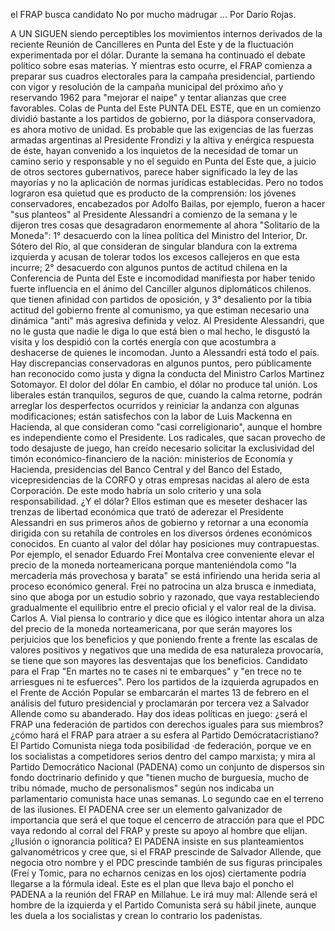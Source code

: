 ﻿---
---

el FRAP busca candidato No por mucho madrugar ...
Por Darío Rojas.

A UN SIGUEN siendo perceptibles los movimientos internos derivados de la reciente Reunión de Cancilleres en Punta del Este y de la fluctuación experimentada por el dólar. Durante la semana ha continuado el debate político sobre esas materias. Y mientras esto ocurre, el FRAP comienza a preparar sus cuadros electorales para la campaña presidencial, partiendo con vigor y resolución de la campaña municipal del próximo año y reservando 1962 para "mejorar el naipe" y tentar alianzas que cree favorables.
Colas de Punta del Este PUNTA DEL ESTE, que en un comienzo dividió bastante a los partidos de gobierno, por la diáspora conservadora, es ahora motivo de unidad. Es probable que las exigencias de las fuerzas armadas argentinas al Presidente Frondizi y la altiva y enérgica respuesta de éste, hayan convenido a los inquietos de la necesidad de tomar un camino serio y responsable y no el seguido en Punta del Este que, a juicio de otros sectores gubernativos, parece haber significado la ley de las mayorías y no la aplicación de normas jurídicas establecidas. Pero no todos lograron esa quietud que es producto de la comprensión: los jóvenes conservadores, encabezados por Adolfo Bailas, por ejemplo, fueron a hacer "sus planteos" al Presidente Alessandri a comienzo de la semana y le dijeron tres cosas que desagradaron enormemente al ahora "Solitario de la Moneda":
 1° desacuerdo con la línea política del Ministro del Interior, Dr. Sótero del Río, al que consideran de singular blandura con la extrema izquierda y acusan de tolerar todos los excesos callejeros en que esta incurre; 
2° desacuerdo con algunos puntos de actitud chilena en la Conferencia de Punta del Este e incomodidad manifiesta por haber tenido fuerte influencia en el ánimo del Canciller algunos diplomáticos chilenos. que tienen afinidad con partidos de oposición, y 
3° desaliento por la tibia actitud del gobierno frente al comunismo, ya que estiman necesario una dinámica "anti" más agresiva definida y veloz. 
Al Presidente Alessandri, que no le gusta que nadie le diga lo que está bien o mal hecho, le disgustó la visita y los despidió con la cortés energía con que acostumbra a deshacerse de quienes le incomodan. 
Junto a Alessandri está todo el país. Hay discrepancias conservadoras en algunos puntos, pero públicamente han reconocido como justa y digna la conducta del Ministro Carlos Martinez Sotomayor.
El dolor del dólar 
En cambio, el dólar no produce tal unión. Los liberales están tranquilos, seguros de que, cuando la calma retorne, podrán arreglar los desperfectos ocurridos y reiniciar la andanza con algunas modificaciones; están satisfechos con la labor de Luis Mackenna en Hacienda, al que consideran como "casi correligionario", aunque el hombre es independiente como el Presidente. Los radicales, que sacan provecho de todo desajuste de juego, han creído necesario solicitar la exclusividad del timón económico-financiero de la nación: ministerios de Economía y Hacienda, presidencias del Banco Central y del Banco del Estado, vicepresidencias de la CORFO y otras empresas nacidas al alero de esta Corporación. De este modo habría un solo criterio y una sola responsabilidad. ¿Y el dólar? Ellos estiman que es meseter deshacer las trenzas de libertad económica que trató de aderezar el Presidente Alessandri en sus primeros años de gobierno y retornar a una economía dirigida con su retahíla de controles en los diversos órdenes económicos conocidos. 
En cuanto al valor del dólar hay posiciones muy contrapuestas. Por ejemplo, el senador Eduardo Freí Montalva cree conveniente elevar el precio de la moneda norteamericana porque manteniéndola como "la mercadería más provechosa y barata" se está infiriendo una herida seria al proceso económico general. Freí no patrocina un alza brusca e inmediata, sino que aboga por un estudio sobrio y razonado, que vaya restableciendo gradualmente el equilibrio entre el precio oficial y el valor real de la divisa. 
 Carlos A. Vial piensa lo contrario y dice que es ilógico intentar ahora un alza del precio de la moneda norteamericana, por que serán mayores los perjuicios que los beneficios y que poniendo frente a frente las escalas de valores positivos y negativos que una medida de esa naturaleza provocaría, se tiene que son mayores las desventajas que los beneficios.
Candidato para el Frap
"En martes no te cases ni te embarques" y "en trece no te arriesgues ni te esfuerces". Pero los partidos de la izquierda agrupados en el Frente de Acción Popular se embarcarán el martes 13 de febrero en el análisis del futuro presidencial y proclamarán por tercera vez a Salvador Allende como su abanderado. 
Hay dos ideas políticas en juego: ¿será el FRAP una federación de partidos con derechos iguales para sus miembros? ¿cómo hará el FRAP para atraer a su esfera al Partido Demócratacristiano? El Partido Comunista niega toda posibilidad ·de federación, porque ve en los socialistas a competidores serios dentro del campo marxista; y mira al Partido Democrático Nacional (PADENA) como un conjunto de dispersos sin fondo doctrinario definido y que "tienen mucho de burguesía, mucho de tribu nómade, mucho de personalismos" según nos indicaba un parlamentario comunista hace unas semanas.
Lo segundo cae en el terreno de las ilusiones. El PADENA cree ser un elemento galvanizador de importancia que será el que toque el cencerro de atracción para que el PDC vaya redondo al corral del FRAP y preste su apoyo al hombre que elijan. ¿Ilusión o ignorancia política? El PADENA insiste en sus planteamientos galvanométricos y cree que, si el FRAP prescinde de Salvador Allende, que negocia otro nombre y el PDC prescinde también de sus figuras principales (Freí y Tomic, para no echarnos cenizas en los ojos) ciertamente podría llegarse a la fórmula ideal. Este es el plan que lleva bajo el poncho el PADENA a la reunión del FRAP en Millahue. Le irá muy mal: Allende será el hombre de la izquierda y el Partido Comunista será su hábil jinete, aunque les duela a los socialistas y crean lo contrario los padenistas.


